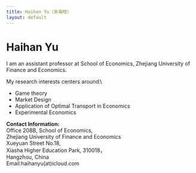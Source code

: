 ```yaml
---
title: Haihan Yu（余海晗）
layout: default
---
```


# Haihan Yu

I am an assistant professor at School of Economics, Zhejiang University of Finance and Economics. 


My research interests centers around:\
* Game theory
* Market Design
* Application of Optimal Transport in Economics
* Experimental Economics




<p><strong>Contact Information: </strong><br/>
Office 208B, School of Economics,<br/>
Zhejiang University of Finance and Economics<br/>
Xueyuan Street No.18,<br/>
Xiasha Higher Education Park, 310018，<br/>
Hangzhou, China<br/>
Email:haihanyu(at)icloud.com</p>


